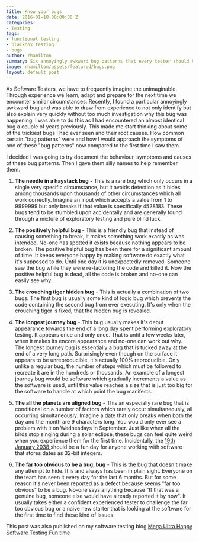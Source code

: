 ```yaml
---
title: Know your bugs
date: 2016-01-18 00:00:00 Z
categories:
- Testing
tags:
- functional testing
- blackbox testing
- bugs
author: rhamilton
summary: Six annoyingly awkward bug patterns that every tester should know...
image: rhamilton/assets/featured/bugs.png
layout: default_post
---
```


As Software Testers, we have to frequently imagine the unimaginable. Through experience we learn, adapt and prepare for the next time we encounter similar circumstances. Recently, I found a particular annoyingly awkward bug and was able to draw from experience to not only identify but also explain very quickly without too much investigation why this bug was happening. I was able to do this as I had encountered an almost identical bug a couple of years previously. This made me start thinking about some of the trickiest bugs I had ever seen and their root causes. How common certain "bug patterns" were and how I would approach the symptoms of one of these "bug patterns" now compared to the first time I saw them.

I decided I was going to try document the behaviour, symptoms and causes of these bug patterns. Then I gave them silly names to help remember them.

1. **The needle in a haystack bug** - This is a rare bug which only occurs in a single very specific circumstance, but it avoids detection as it hides among thousands upon thousands of other circumstances which all work correctly. Imagine an input which accepts a value from 1 to 9999999 but only breaks if that value is specifically 4528183. These bugs tend to be stumbled upon accidentally and are generally found through a mixture of exploratory testing and pure blind luck.

1. **The positively helpful bug** - This is a friendly bug that instead of causing something to break, it makes something work exactly as was intended. No-one has spotted it exists because nothing appears to be broken. The positive helpful bug has been there for a significant amount of time. It keeps everyone happy by making software do exactly what it's supposed to do. Until one day it is unexpectedly removed. Someone saw the bug while they were re-factoring the code and killed it. Now the positive helpful bug is dead, all the code is broken and no-one can easily see why.

1. **The crouching tiger hidden bug** - This is actually a combination of two bugs. The first bug is usually some kind of logic bug which prevents the code containing the second bug from ever executing. It's only when the crouching tiger is fixed, that the hidden bug is revealed.

1. **The longest journey bug** - This bug usually makes it's debut appearance towards the end of a long day spent performing exploratory testing. It appears once and only once. That is until a few weeks later, when it makes its encore appearance and no-one can work out why. The longest journey bug is essentially a bug that is tucked away at the end of a very long path. Surprisingly even though on the surface it appears to be unreproducible, it's actually 100% reproducible. Only unlike a regular bug, the number of steps which must be followed to recreate it are in the hundreds or thousands. An example of a longest journey bug would be software which gradually increments a value as the software is used, until this value reaches a size that is just too big for the software to handle at which point the bug manifests.

1. **The all the planets are aligned bug** - This an especially rare bug that is conditional on a number of factors which rarely occur simultaneously, all occurring simultaneously. Imagine a date that only breaks when both the day and the month are 9 characters long. You would only ever see a problem with it on Wednesdays in September. Just like when all the birds stop singing during a solar eclipse, these bugs can feel quite weird when you experience them for the first time. Incidentally,  the <a href="https://en.wikipedia.org/wiki/Year_2038_problem"> 19th January 2038 </a> should be a fun day for anyone working with software that stores dates as 32-bit integers.

1. **The far too obvious to be a bug, bug** - This is the bug that doesn't make any attempt to hide. It is and always has been in plain sight. Everyone on the team has seen it every day for the last 6 months. But for some reason it's never been reported as a defect because seems "far too obvious" to be a bug. No-one says anything because "If that was a genuine bug, someone else would have already reported it by now".  It usually takes either a confident experienced tester to challenge the far too obvious bug or a naive new starter that is looking at the software for the first time to find these kind of issues.

This post was also published on my software testing blog <a href="http://testingfuntime.blogspot.co.uk/">Mega Ultra Happy Software Testing Fun time </a>
